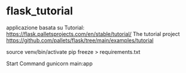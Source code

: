 # flask_tutorial
applicazione basata su Tutorial: https://flask.palletsprojects.com/en/stable/tutorial/
The tutorial project https://github.com/pallets/flask/tree/main/examples/tutorial

source venv/bin/activate
pip freeze > requirements.txt

Start Command
gunicorn main:app